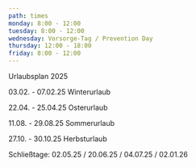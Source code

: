 ```yaml
---
path: times
monday: 8:00 - 12:00
tuesday: 8:00 - 12:00
wednesday: Vorsorge-Tag / Prevention Day
thursday: 12:00 - 18:00
friday: 8:00 - 12:00
---
```

Urlaubsplan 2025

0﻿3.02. - 07.02.25 Winterurlaub

2﻿2.04. - 25.04.25 Osterurlaub

1﻿1.08. - 29.08.25 Sommerurlaub

2﻿7.10. - 30.10.25 Herbsturlaub

S﻿chließtage: 02.05.25 / 20.06.25 / 04.07.25 / 02.01.26